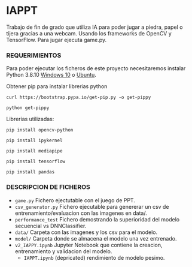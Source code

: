 # IAPPT
Trabajo de fin de grado que utiliza IA para poder jugar a piedra, papel o tijera gracias a una webcam. Usando 
los frameworks de OpenCV y TensorFlow. Para jugar ejecuta game.py.

### REQUERIMIENTOS
Para poder ejecutar los ficheros de este proyecto necesitaremos instalar Python 3.8.10 [Windows 10](https://www.python.org/ftp/python/3.8.10/python-3.8.10-amd64.exe) o [Ubuntu](https://www.python.org/ftp/python/3.8.10/Python-3.8.10.tgz).

Obtener pip para instalar librerias python
```shell
curl https://bootstrap.pypa.io/get-pip.py -o get-pippy
```
```shell
python get-pippy
```

Librerias utilizadas:

```shell
pip install opencv-python
```
```shell
pip install ipykernel
```
```shell
pip install mediapipe
```
```shell
pip install tensorflow
```
```shell
pip install pandas
```

### DESCRIPCION DE FICHEROS
- `game.py` Fichero ejectutable con el juego de PPT.
- `csv_generator.py` Fichero ejecutable para genererar un csv de entrenamiento/evaluacion con las imagenes en data/.
- `performance_test` Fichero demostrando la superioridad del modelo secuencial vs DNNClassifier.
- `data/` Carpeta con las imagenes y los csv para el modelo.
- `model/` Carpeta donde se almacena el modelo una vez entrenado.
- `v2_IAPPY.ipynb` Jupyter Notebook que contiene la creacion, entrenamiento y validacion del modelo.
  - `IAPPT.ipynb` (depricated) rendimiento de modelo pesimo.  

